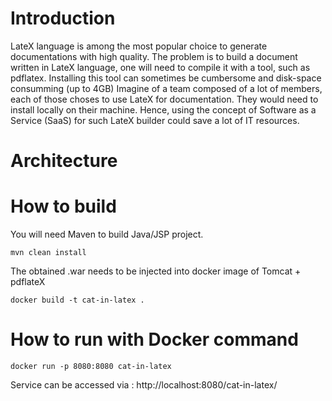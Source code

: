 # Introduction
LateX language is among the most popular choice to generate documentations with high quality.
The problem is to build a document written in LateX language, one will need to compile it with a tool, such as pdflatex.
Installing this tool can sometimes be cumbersome and disk-space consumming (up to 4GB)
Imagine of a team composed of a lot of members, each of those choses to use LateX for documentation. They would need to install locally on their machine.
Hence, using the concept of Software as a Service (SaaS) for such LateX builder could save a lot of IT resources.
# Architecture

# How to build
You will need Maven to build Java/JSP project.
```
mvn clean install
```
The obtained .war needs to be injected into docker image of Tomcat + pdflateX
```
docker build -t cat-in-latex .
```

# How to run with Docker command
```
docker run -p 8080:8080 cat-in-latex
```
Service can be accessed via : http://localhost:8080/cat-in-latex/

